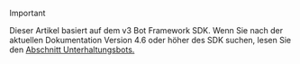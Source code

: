 > [!Important]
> Dieser Artikel basiert auf dem v3 Bot Framework SDK. Wenn Sie nach der aktuellen Dokumentation Version 4.6 oder höher des SDK suchen, lesen Sie den [Abschnitt Unterhaltungsbots.](~/bots/what-are-bots.md)
